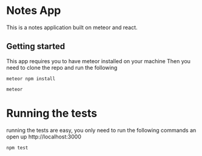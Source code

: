 # Notes App

This is a notes application built on meteor and react.

## Getting started

This app requires you to have meteor installed on your machine
Then you need to clone the repo and run the following

```
meteor npm install
```


```
meteor
```

# Running the tests
running the tests are easy, you only need to run the following commands an open up http://localhost:3000

```
npm test
```
